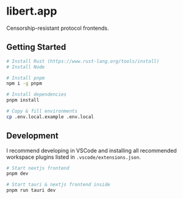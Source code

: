 # libert.app

Censorship-resistant protocol frontends.

## Getting Started

```bash
# Install Rust (https://www.rust-lang.org/tools/install)
# Install Node

# Install pnpm
npm i -g pnpm

# Install dependencies
pnpm install

# Copy & fill environments
cp .env.local.example .env.local
```

## Development

I recommend developing in VSCode and installing all recommended workspace plugins listed in `.vscode/extensions.json`.

```bash
# Start nextjs frontend
pnpm dev

# Start tauri & nextjs frontend inside
pnpm run tauri dev
```
